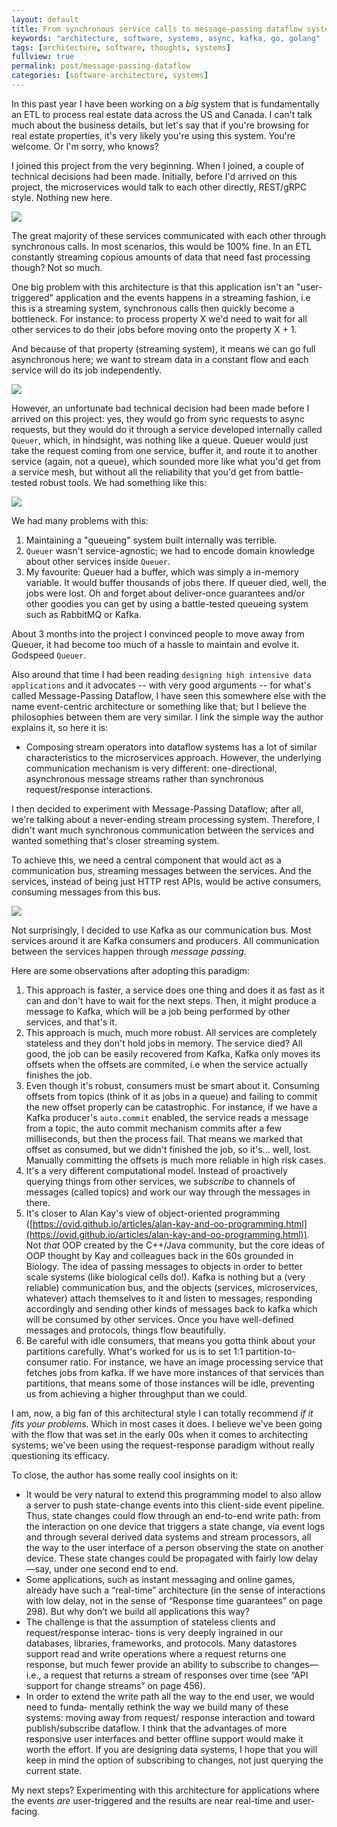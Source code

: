 ```yaml
---
layout: default
title: From synchronous service calls to message-passing dataflow systems
keywords: "architecture, software, systems, async, kafka, go, golang"
tags: [architecture, software, thoughts, systems]
fullview: true
permalink: post/message-passing-dataflow
categories: [software-architecture, systems]
---
```


In this past year I have been working on a *big* system that is fundamentally an ETL to process real estate data across the US and Canada. I can't talk much about the business details, but let's say that if you're browsing for real estate properties, it's very likely you're using this system. You're welcome. Or I'm sorry, who knows?

I joined this project from the very beginning. When I joined, a couple of technical decisions had been made. Initially, before I'd arrived on this project, the microservices would talk to each other directly, REST/gRPC style. Nothing new here.

![](/content/images/images/2019-07-11_19-154e43ee-0c5f-4866-9efc-7af7ac54e7f4.22.05.png)

The great majority of these services communicated with each other through synchronous calls. In most scenarios, this would be 100% fine. In an ETL constantly streaming copious amounts of data that need fast processing though? Not so much. 

One big problem with this architecture is that this application isn't an "user-triggered" application and the events happens in a streaming fashion, i.e this is a streaming system, synchronous calls then quickly become a bottleneck. For instance: to process property X we'd need to wait for all other services to do their jobs before moving onto the property X + 1.

And because of that property (streaming system), it means we can go full asynchronous here; we want to stream data in a constant flow and each service will do its job independently.

![](/content/images/images/2019-07-12_15-15a5f630-c173-4a14-ab93-ee1bf2ca5092.07.25.png)

However, an unfortunate bad technical decision had been made before I arrived on this project: yes, they would go from sync requests to async requests, but they would do it through a service developed internally called `Queuer`, which, in hindsight, was nothing like a queue. Queuer would just take the request coming from one service, buffer it, and route it to another service (again, not a queue), which sounded more like what you'd get from a service mesh, but without all the reliability that you'd get from battle-tested robust tools. We had something like this:

![](/content/images/images/2019-07-11_19-9c20194e-2150-4c4a-b12b-89bd5224e801.28.54.png)

We had many problems with this:

1. Maintaining a "queueing" system built internally was terrible.
2. `Queuer` wasn't service-agnostic; we had to encode domain knowledge about other services inside `Queuer`.
3. My favourite: Queuer had a buffer, which was simply a in-memory variable. It would buffer thousands of jobs there. If queuer died, well, the jobs were lost. Oh and forget about deliver-once guarantees and/or other goodies you can get by using a battle-tested queueing system such as RabbitMQ or Kafka.

About 3 months into the project I convinced people to move away from Queuer, it had become too much of a hassle to maintain and evolve it. Godspeed `Queuer`.

Also around that time I had been reading `designing high intensive data applications` and it advocates -- with very good arguments -- for what's called Message-Passing Dataflow, I have seen this somewhere else with the name event-centric architecture or something like that; but I believe the philosophies between them are very similar. I link the simple way the author explains it, so here it is:

- Composing stream operators into dataflow systems has a lot of similar characteristics
to the microservices approach. However, the underlying communication mechanism is very different: one-directional, asynchronous message streams rather than
synchronous request/response interactions.

I then decided to experiment with Message-Passing Dataflow; after all, we're talking about a never-ending stream processing system. Therefore, I didn't want much synchronous communication between the services and wanted something that's closer streaming system.

To achieve this, we need a central component that would act as a communication bus, streaming messages between the services. And the services, instead of being just HTTP rest APIs, would be active consumers, consuming messages from this bus.

![](/content/images/images/2019-07-12_15-542f22e7-5cae-4f21-aabe-d232f4f56360.27.22.png)

Not surprisingly, I decided to use Kafka as our communication bus. Most services around it are Kafka consumers and producers. All communication between the services happen through *message passing*.

Here are some observations after adopting this paradigm:

1. This approach is faster, a service does one thing and does it as fast as it can and don't have to wait for the next steps. Then, it might produce a message to Kafka, which will be a job being performed by other services, and that's it.
2. This approach is much, much more robust. All services are completely stateless and they don't hold jobs in memory. The service died? All good, the job can be easily recovered from Kafka, Kafka only moves its offsets when the offsets are commited, i.e when the service actually finishes the job. 
3. Even though it's robust, consumers must be smart about it. Consuming offsets from topics (think of it as jobs in a queue) and failing to commit the new offset properly can be catastrophic. For instance, if we have a Kafka producer's `auto.commit` enabled, the service reads a message from a topic, the auto commit mechanism commits after a few milliseconds, but then the process fail. That means we marked that offset as consumed, but we didn't finished the job, so it's... well, lost. Manually committing the offsets is much more reliable in high risk cases. 
4. It's a very different computational model. Instead of proactively querying things from other services, we *subscribe* to channels of messages (called topics) and work our way through the messages in there.
5. It's closer to Alan Kay's view of object-oriented programming ([https://ovid.github.io/articles/alan-kay-and-oo-programming.html](https://ovid.github.io/articles/alan-kay-and-oo-programming.html)). Not *that* OOP created by the C++/Java community, but the core ideas of OOP thought by Kay and colleagues back in the 60s grounded in Biology. The idea of passing messages to objects in order to better scale systems (like biological cells do!). Kafka is nothing but a (very reliable) communication bus, and the objects (services, microservices, whatever) attach themselves to it and listen to messages, responding accordingly and sending other kinds of messages back to kafka which will be consumed by other services. Once you have well-defined messages and protocols, things flow beautifully.
6. Be careful with idle consumers, that means you gotta think about your partitions carefully. What's worked for us is to set 1:1 partition-to-consumer ratio. For instance, we have an image processing service that fetches jobs from kafka. If we have more instances of that services than partitions, that means some of those instances will be idle, preventing us from achieving a higher throughput than we could.

I am, now, a big fan of this architectural style I can totally recommend *if it fits your problems*. Which in most cases it does. I believe we've been going with the flow that was set in the early 00s when it comes to architecting systems; we've been using the request-response paradigm without really questioning its efficacy.

To close, the author has some really cool insights on it:

- It would be very natural to extend this programming model to also allow a server to
push state-change events into this client-side event pipeline. Thus, state changes
could flow through an end-to-end write path: from the interaction on one device that
triggers a state change, via event logs and through several derived data systems and
stream processors, all the way to the user interface of a person observing the state on
another device. These state changes could be propagated with fairly low delay—say,
under one second end to end.
- Some applications, such as instant messaging and online games, already have such a
“real-time” architecture (in the sense of interactions with low delay, not in the sense
of “Response time guarantees” on page 298). But why don’t we build all applications
this way?
- The challenge is that the assumption of stateless clients and request/response interac‐
tions is very deeply ingrained in our databases, libraries, frameworks, and protocols.
Many datastores support read and write operations where a request returns one
response, but much fewer provide an ability to subscribe to changes—i.e., a request
that returns a stream of responses over time (see “API support for change streams”
on page 456).
- In order to extend the write path all the way to the end user, we would need to funda‐
mentally rethink the way we build many of these systems: moving away from request/
response interaction and toward publish/subscribe dataflow. I think that the
advantages of more responsive user interfaces and better offline support would make
it worth the effort. If you are designing data systems, I hope that you will keep in
mind the option of subscribing to changes, not just querying the current state.

My next steps? Experimenting with this architecture for applications where the events *are* user-triggered and the results are near real-time and user-facing.